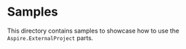 # Samples

This directory contains samples to showcase how to use the `Aspire.ExternalProject` parts.